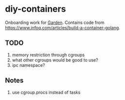 # diy-containers

Onboarding work for [Garden](https://github.com/cloudfoundry/garden-runc-release).
Contains code from https://www.infoq.com/articles/build-a-container-golang.

## TODO

1. memory restriction through cgroups
1. what other cgroups would be good to use?
1. ipc namespace?

## Notes

1. use cgroup.procs instead of tasks
